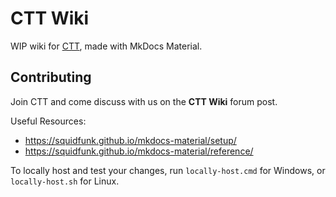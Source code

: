 # CTT Wiki

WIP wiki for [CTT](https://discord.com/invite/ctt), made with MkDocs Material.

## Contributing
Join CTT and come discuss with us on the **CTT Wiki** forum post.

Useful Resources:
- https://squidfunk.github.io/mkdocs-material/setup/
- https://squidfunk.github.io/mkdocs-material/reference/

To locally host and test your changes, run `locally-host.cmd` for Windows, or `locally-host.sh` for Linux.
